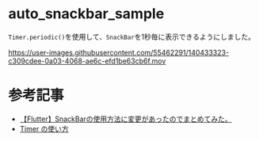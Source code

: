 # auto_snackbar_sample

`Timer.periodic()`を使用して、`SnackBar`を1秒毎に表示できるようにしました。

https://user-images.githubusercontent.com/55462291/140433323-c309cdee-0a03-4068-ae6c-efd1be63cb6f.mov

# 参考記事

- [【Flutter】SnackBarの使用方法に変更があったのでまとめてみた。](https://note.com/hatchoutschool/n/nee85f1b05ed6)
- [Timer の使い方](https://flutter.keicode.com/basics/timer.php)
